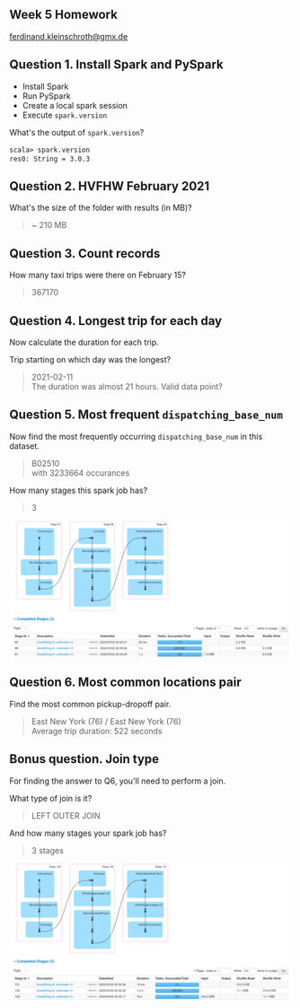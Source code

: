 ## Week 5 Homework

ferdinand.kleinschroth@gmx.de

## Question 1. Install Spark and PySpark

* Install Spark
* Run PySpark
* Create a local spark session 
* Execute `spark.version`

What's the output of `spark.version`?
```
scala> spark.version
res0: String = 3.0.3
```


## Question 2. HVFHW February 2021

What's the size of the folder with results (in MB)?
> ~ 210 MB


## Question 3. Count records 

How many taxi trips were there on February 15?
> 367170


## Question 4. Longest trip for each day

Now calculate the duration for each trip.

Trip starting on which day was the longest? 
> 2021-02-11 \
> The duration was almost 21 hours. Valid data point?


## Question 5. Most frequent `dispatching_base_num`

Now find the most frequently occurring `dispatching_base_num` 
in this dataset.
> B02510 \
> with 3233664 occurances

How many stages this spark job has?
> 3

![](Question5.png)


## Question 6. Most common locations pair

Find the most common pickup-dropoff pair. 

>   East New York (76) / East New York (76) \
> Average trip duration: 522 seconds


## Bonus question. Join type


For finding the answer to Q6, you'll need to perform a join.

What type of join is it?

> LEFT OUTER JOIN

And how many stages your spark job has?

> 3 stages

![](Question6.png)
